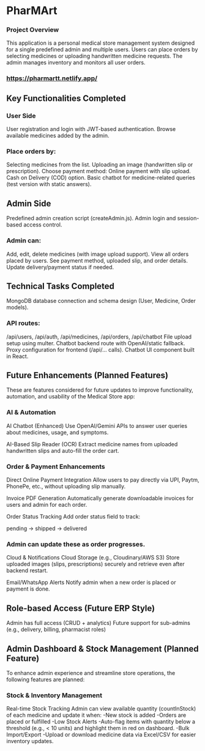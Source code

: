 # PharMArt
### Project Overview
This application is a personal medical store management system designed for a single predefined admin and multiple users. Users can place orders by selecting medicines or uploading handwritten medicine requests. The admin manages inventory and monitors all user orders.

### https://pharmartt.netlify.app/

## Key Functionalities Completed
### User Side
User registration and login with JWT-based authentication.
Browse available medicines added by the admin.

### Place orders by:

Selecting medicines from the list.
Uploading an image (handwritten slip or prescription).
Choose payment method:
Online payment with slip upload.
Cash on Delivery (COD) option.
Basic chatbot for medicine-related queries (test version with static answers).

## Admin Side
Predefined admin creation script (createAdmin.js).
Admin login and session-based access control.

### Admin can:

Add, edit, delete medicines (with image upload support).
View all orders placed by users.
See payment method, uploaded slip, and order details.
Update delivery/payment status if needed.

## Technical Tasks Completed
MongoDB database connection and schema design (User, Medicine, Order models).

### API routes:

/api/users, /api/auth, /api/medicines, /api/orders, /api/chatbot
File upload setup using multer.
Chatbot backend route with OpenAI/static fallback.
Proxy configuration for frontend (/api/... calls).
Chatbot UI component built in React.

## Future Enhancements (Planned Features)
These are features considered for future updates to improve functionality, automation, and usability of the Medical Store app:

### AI & Automation
AI Chatbot (Enhanced)
Use OpenAI/Gemini APIs to answer user queries about medicines, usage, and symptoms.

AI-Based Slip Reader (OCR)
Extract medicine names from uploaded handwritten slips and auto-fill the order cart.

### Order & Payment Enhancements
Direct Online Payment Integration
Allow users to pay directly via UPI, Paytm, PhonePe, etc., without uploading slip manually.

Invoice PDF Generation
Automatically generate downloadable invoices for users and admin for each order.

Order Status Tracking
Add order status field to track:

pending → shipped → delivered

### Admin can update these as order progresses.

Cloud & Notifications
Cloud Storage (e.g., Cloudinary/AWS S3)
Store uploaded images (slips, prescriptions) securely and retrieve even after backend restart.

Email/WhatsApp Alerts
Notify admin when a new order is placed or payment is done.

## Role-based Access (Future ERP Style)
Admin has full access (CRUD + analytics)
Future support for sub-admins (e.g., delivery, billing, pharmacist roles)

## Admin Dashboard & Stock Management (Planned Feature)
To enhance admin experience and streamline store operations, the following features are planned:

### Stock & Inventory Management
Real-time Stock Tracking
Admin can view available quantity (countInStock) of each medicine and update it when:
-New stock is added
-Orders are placed or fulfilled
-Low Stock Alerts
-Auto-flag items with quantity below a threshold (e.g., < 10 units) and highlight them in red on dashboard.
-Bulk Import/Export
-Upload or download medicine data via Excel/CSV for easier inventory updates.




